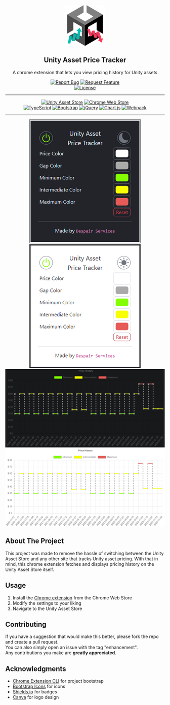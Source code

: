 <!-- PROJECT LOGO -->
<div align="center">
  <img src="private/logo.png" alt="Logo" width="128" height="128">
  <h2>Unity Asset Price Tracker</h3>
  <p>A chrome extension that lets you view pricing history for Unity assets</p>
  <div>
    <a href="https://github.com/DespairServices/unity-asset-price-tracker/issues"><img alt="Report Bug" src="https://img.shields.io/badge/Report%20Bug-red"></a>
    <a href="https://github.com/DespairServices/unity-asset-price-tracker/issues"><img alt="Request Feature" src="https://img.shields.io/badge/Request%20Feature-green"></a>
  </div>
  <a href="https://github.com/DespairServices/unity-asset-price-tracker?tab=GPL-2.0-1-ov-file">
    <img alt="License" src="https://img.shields.io/github/license/DespairServices/unity-asset-price-tracker">
  </a>
</div>

<!-- PROJECT SHIELDS -->
<hr>
<div align="center">
  <a href="https://assetstore.unity.com/"><img alt="Unity Asset Store" src="https://img.shields.io/badge/Unity%20Asset%20Store-gray?logo=unity"></a>
  <a href="https://chromewebstore.google.com/"><img alt="Chrome Web Store" src="https://img.shields.io/badge/Chrome%20Web%20Store-gray?logo=google%20chrome"></a>
</div>
<div align="center">
  <a href="https://www.typescriptlang.org/"><img alt="TypeScript" src="https://img.shields.io/badge/TypeScript-v5.3.3-blue?logo=typescript"></a>
  <a href="https://getbootstrap.com/"><img alt="Bootstrap" src="https://img.shields.io/badge/Bootstrap-v5.3.2-blue?logo=bootstrap"></a>
  <a href="https://jquery.com/"><img alt="jQuery" src="https://img.shields.io/badge/jQuery-v3.7.1-blue?logo=jquery"></a>
  <a href="https://www.chartjs.org/"><img alt="Chart.js" src="https://img.shields.io/badge/Chart.js-v4.4.1-blue?logo=chart.js"></a>
  <a href="https://webpack.js.org/"><img alt="Webpack" src="https://img.shields.io/badge/Webpack-v5.89.0-blue?logo=webpack"></a>
</div>
<hr>

<!-- PROJECT SHOWCASE -->
<div align="center">
  <img alt="Showcase Menu Dark" src="private/showcase-menu-dark.png">
  <img alt="Showcase Menu Light" src="private/showcase-menu-light.png">
  <img alt="Showcase Graph Dark" src="private/showcase-graph-dark.png">
  <img alt="Showcase Graph Light" src="private/showcase-graph-light.png">
</div>

<!-- ABOUT THE PROJECT -->
## About The Project

This project was made to remove the hassle of switching between the Unity Asset Store and any other site that tracks Unity asset pricing.
With that in mind, this chrome extension fetches and displays pricing history on the Unity Asset Store itself.

<!-- USAGE -->
## Usage

1.  Install the [Chrome extension](https://chromewebstore.google.com/u/5/detail/unity-asset-price-tracker/ccpgohmmhpgljflpppknanelploafnjc) from the Chrome Web Store
2.  Modify the settings to your liking
3.  Navigate to the Unity Asset Store

<!-- CONTRIBUTING -->
## Contributing

If you have a suggestion that would make this better, please fork the repo and create a pull request.
<br>
You can also simply open an issue with the tag "enhancement".
<br>
Any contributions you make are **greatly appreciated**.

<!-- ACKNOWLEDGMENTS -->
## Acknowledgments

*   [Chrome Extension CLI](https://github.com/dutiyesh/chrome-extension-cli) for project bootstrap
*   [Bootstrap Icons](https://icons.getbootstrap.com) for icons
*   [Shields.io](https://shields.io) for badges
*   [Canva](https://canva.com) for logo design
